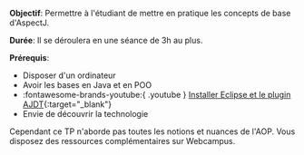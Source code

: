 
**Objectif**: Permettre à l'étudiant de mettre en pratique les concepts de base d'AspectJ.

**Durée**: Il se déroulera en une séance de 3h au plus.

**Prérequis**:

- Disposer d'un ordinateur
- Avoir les bases en Java et en POO
- :fontawesome-brands-youtube:{ .youtube } [Installer Eclipse et le plugin AJDT](https://www.youtube.com/watch?v=NsBnBsfD60k){:target="_blank"}
- Envie de découvrir la technologie


Cependant ce TP n'aborde pas toutes les notions et nuances de l'AOP. Vous disposez des ressources complémentaires sur Webcampus.

